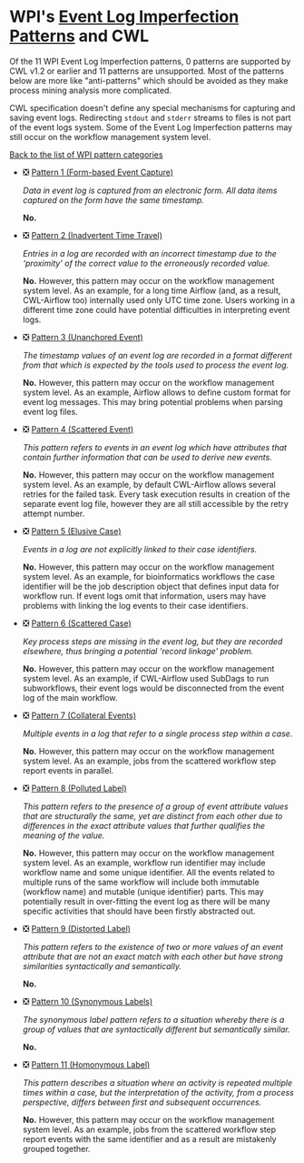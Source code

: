 
# WPI's [Event Log Imperfection Patterns](http://www.workflowpatterns.com/patterns/logimperfection/) and CWL

Of the 11 WPI Event Log Imperfection patterns, 0 patterns are supported by CWL v1.2 or earlier and 11 patterns are unsupported. Most of the patterns below are more like "anti-patterns" which should be avoided as they make process mining analysis more complicated.

CWL specification doesn't define any special mechanisms for capturing and saving event logs. Redirecting `stdout` and `stderr` streams to files is not part of the event logs system. Some of the Event Log Imperfection patterns may still occur on the workflow management system level.

[Back to the list of WPI pattern categories](../README.md)


* :negative_squared_cross_mark: [Pattern 1 (Form-based Event Capture)](http://www.workflowpatterns.com/patterns/logimperfection/elp1.php)

  *Data in event log is captured from an electronic form. All data items captured on the form have the same timestamp.*

  **No.**

* :negative_squared_cross_mark: [Pattern 2 (Inadvertent Time Travel)](http://www.workflowpatterns.com/patterns/logimperfection/elp2.php)

  *Entries in a log are recorded with an incorrect timestamp due to the ‘proximity’ of the correct value to the erroneously recorded value.*

  **No.** However, this pattern may occur on the workflow management system level. As an example, for a long time Airflow (and, as a result, CWL-Airflow too) internally used only UTC time zone. Users working in a different time zone could have potential difficulties in interpreting event logs.

* :negative_squared_cross_mark: [Pattern 3 (Unanchored Event)](http://www.workflowpatterns.com/patterns/logimperfection/elp3.php)

  *The timestamp values of an event log are recorded in a format different from that which is expected by the tools used to process the event log.*

  **No.** However, this pattern may occur on the workflow management system level. As an example, Airflow allows to define custom format for event log messages. This may bring potential problems when parsing event log files.

* :negative_squared_cross_mark: [Pattern 4 (Scattered Event)](http://www.workflowpatterns.com/patterns/logimperfection/elp4.php)

  *This pattern refers to events in an event log which have attributes that contain further information that can be used to derive new events.*

  **No.** However, this pattern may occur on the workflow management system level. As an example, by default CWL-Airflow allows several retries for the failed task. Every task execution results in creation of the separate event log file, however they are all still accessible by the retry attempt number.

* :negative_squared_cross_mark: [Pattern 5 (Elusive Case)](http://www.workflowpatterns.com/patterns/logimperfection/elp5.php)

  *Events in a log are not explicitly linked to their case identifiers.*

  **No.** However, this pattern may occur on the workflow management system level. As an example, for bioinformatics workflows the case identifier will be the job description object that defines input data for workflow run. If event logs omit that information, users may have problems with linking the log events to their case identifiers.

* :negative_squared_cross_mark: [Pattern 6 (Scattered Case)](http://www.workflowpatterns.com/patterns/logimperfection/elp6.php)

  *Key process steps are missing in the event log, but they are recorded elsewhere, thus bringing a potential 'record linkage' problem.*
  
  **No.** However, this pattern may occur on the workflow management system level. As an example, if CWL-Airflow used SubDags to run subworkflows, their event logs would be disconnected from the event log of the main workflow.

* :negative_squared_cross_mark: [Pattern 7 (Collateral Events)](http://www.workflowpatterns.com/patterns/logimperfection/elp7.php)

  *Multiple events in a log that refer to a single process step within a case.*

  **No.** However, this pattern may occur on the workflow management system level. As an example, jobs from the scattered workflow step report events in parallel.

* :negative_squared_cross_mark: [Pattern 8 (Polluted Label)](http://www.workflowpatterns.com/patterns/logimperfection/elp8.php)

  *This pattern refers to the presence of a group of event attribute values that are structurally the same, yet are distinct from each other due to differences in the exact attribute values that further qualifies the meaning of the value.*

  **No.** However, this pattern may occur on the workflow management system level. As an example, workflow run identifier may include workflow name and some unique identifier. All the events related to multiple runs of the same workflow will include both immutable (workflow name) and mutable (unique identifier) parts. This may potentially result in over-fitting the event log as there will be many specific activities that should have been firstly abstracted out.

* :negative_squared_cross_mark: [Pattern 9 (Distorted Label)](http://www.workflowpatterns.com/patterns/logimperfection/elp9.php)

  *This pattern refers to the existence of two or more values of an event attribute that are not an exact match with each other but have strong similarities syntactically and semantically.*
  
  **No.**

* :negative_squared_cross_mark: [Pattern 10 (Synonymous Labels)](http://www.workflowpatterns.com/patterns/logimperfection/elp10.php)

  *The synonymous label pattern refers to a situation whereby there is a group of values that are syntactically different but semantically similar.*

  **No.**

* :negative_squared_cross_mark: [Pattern 11 (Homonymous Label)](http://www.workflowpatterns.com/patterns/logimperfection/elp11.php)

  *This pattern describes a situation where an activity is repeated multiple times within a case, but the interpretation of the activity, from a process perspective, differs between first and subsequent occurrences.*

  **No.** However, this pattern may occur on the workflow management system level. As an example, jobs from the scattered workflow step report events with the same identifier and as a result are mistakenly grouped together.